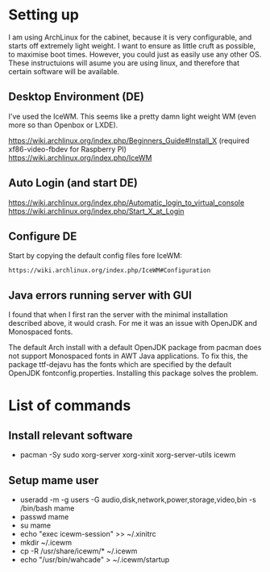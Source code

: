# Setting up

I am using ArchLinux for the cabinet, because it is very configurable, and starts off extremely light weight. I want to ensure as little cruft as possible, to maximise boot times. However, you could just as easily use any other OS. These instructuions will asume you are using linux, and therefore that certain software will be available.

## Desktop Environment (DE)

I've used the IceWM. This seems like a pretty damn light weight WM (even more so than Openbox or LXDE). 

https://wiki.archlinux.org/index.php/Beginners_Guide#Install_X (required xf86-video-fbdev for Raspberry PI)
https://wiki.archlinux.org/index.php/IceWM

## Auto Login (and start DE)

https://wiki.archlinux.org/index.php/Automatic_login_to_virtual_console
https://wiki.archlinux.org/index.php/Start_X_at_Login


## Configure DE

Start by copying the default config files fore IceWM:

	https://wiki.archlinux.org/index.php/IceWM#Configuration


## Java errors running server with GUI

I found that when I first ran the server with the minimal installation described above, it would crash. For me it was an issue with OpenJDK and Monospaced fonts.

The default Arch install with a default OpenJDK package from pacman does not support Monospaced fonts in AWT Java applications. To fix this, the package ttf-dejavu has the fonts which are specified by the default OpenJDK fontconfig.properties. Installing this package solves the problem.


# List of commands

## Install relevant software

* pacman -Sy sudo xorg-server xorg-xinit xorg-server-utils icewm

## Setup mame user

* useradd -m -g users -G audio,disk,network,power,storage,video,bin -s /bin/bash mame
* passwd mame
* su mame
* echo "exec icewm-session" >> ~/.xinitrc
* mkdir ~/.icewm
* cp -R /usr/share/icewm/* ~/.icewm
* echo "/usr/bin/wahcade" > ~/.icewm/startup
